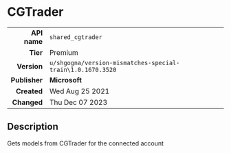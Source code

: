 # CGTrader
| | |
|-:|-|
|**API name**|`shared_cgtrader`|
|**Tier**|Premium|
|**Version**|`u/shgogna/version-mismatches-special-train\1.0.1670.3520`|
|**Publisher**|**Microsoft**|
|**Created**|Wed Aug 25 2021|
|**Changed**|Thu Dec 07 2023|

## Description
Gets models from CGTrader for the connected account
